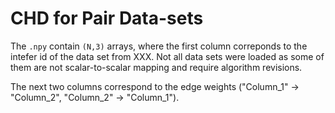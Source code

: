 # CHD for Pair Data-sets

The `.npy` contain `(N,3)` arrays, where the first column correponds to the intefer id of the data set from XXX.
Not all data sets were loaded as some of them are not scalar-to-scalar mapping and require algorithm revisions.

The next two columns correspond to the edge weights ("Column_1" -> "Column_2", "Column_2" -> "Column_1").
